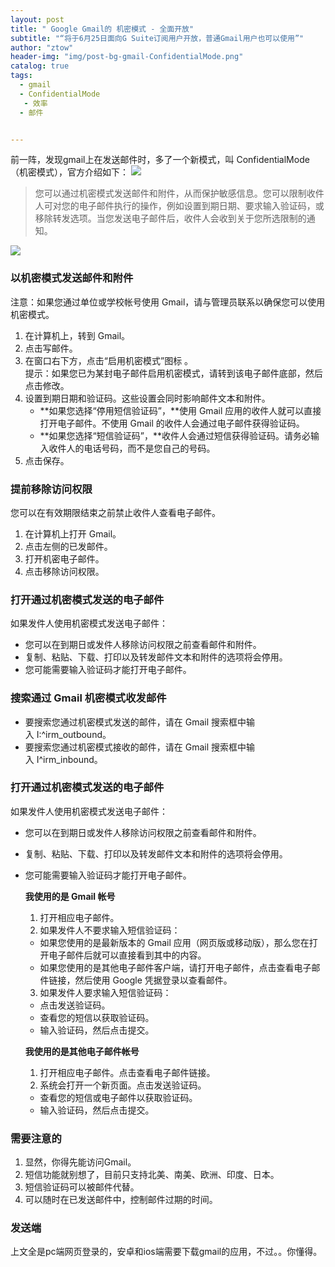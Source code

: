 ```yaml
---
layout: post
title: " Google Gmail的 机密模式 - 全面开放"
subtitle: "“将于6月25日面向G Suite订阅用户开放，普通Gmail用户也可以使用”"
author: "ztow"
header-img: "img/post-bg-gmail-ConfidentialMode.png"
catalog: true
tags:
  - gmail
  - ConfidentialMode
   - 效率
  - 邮件


---
```


前一阵，发现gmail上在发送邮件时，多了一个新模式，叫  ConfidentialMode （机密模式），官方介绍如下：
![][image-1]

> 您可以通过机密模式发送邮件和附件，从而保护敏感信息。您可以限制收件人可对您的电子邮件执行的操作，例如设置到期日期、要求输入验证码，或移除转发选项。当您发送电子邮件后，收件人会收到关于您所选限制的通知。

![][image-2]

### 以机密模式发送邮件和附件
注意：如果您通过单位或学校帐号使用 Gmail，请与管理员联系以确保您可以使用机密模式。
1. 在计算机上，转到 Gmail。
2. 点击写邮件。
3. 在窗口右下方，点击“启用机密模式”图标 。  
	提示：如果您已为某封电子邮件启用机密模式，请转到该电子邮件底部，然后点击修改。
4. 设置到期日期和验证码。这些设置会同时影响邮件文本和附件。
	- **如果您选择“停用短信验证码”，**使用 Gmail 应用的收件人就可以直接打开电子邮件。不使用 Gmail 的收件人会通过电子邮件获得验证码。
	- **如果您选择“短信验证码”，**收件人会通过短信获得验证码。请务必输入收件人的电话号码，而不是您自己的号码。
5. 点击保存。

### 提前移除访问权限
您可以在有效期限结束之前禁止收件人查看电子邮件。
1. 在计算机上打开 Gmail。
2. 点击左侧的已发邮件。
2. 打开机密电子邮件。
2. 点击移除访问权限。

### 打开通过机密模式发送的电子邮件
如果发件人使用机密模式发送电子邮件：
- 您可以在到期日或发件人移除访问权限之前查看邮件和附件。
- 复制、粘贴、下载、打印以及转发邮件文本和附件的选项将会停用。
- 您可能需要输入验证码才能打开电子邮件。

### 搜索通过 Gmail 机密模式收发邮件
- 要搜索您通过机密模式发送的邮件，请在 Gmail 搜索框中输入 I:^irm\_outbound。
- 要搜索您通过机密模式接收的邮件，请在 Gmail 搜索框中输入 I^irm\_inbound。

### 打开通过机密模式发送的电子邮件
如果发件人使用机密模式发送电子邮件：
- 您可以在到期日或发件人移除访问权限之前查看邮件和附件。
- 复制、粘贴、下载、打印以及转发邮件文本和附件的选项将会停用。
- 您可能需要输入验证码才能打开电子邮件。

	**我使用的是 Gmail 帐号**
	1. 打开相应电子邮件。
	2. 如果发件人不要求输入短信验证码：
	- 如果您使用的是最新版本的 Gmail 应用（网页版或移动版），那么您在打开电子邮件后就可以直接看到其中的内容。
	- 如果您使用的是其他电子邮件客户端，请打开电子邮件，点击查看电子邮件链接，然后使用 Google 凭据登录以查看邮件。
	3. 如果发件人要求输入短信验证码：
	- 点击发送验证码。
	- 查看您的短信以获取验证码。
	- 输入验证码，然后点击提交。

	 **我使用的是其他电子邮件帐号**
	1. 打开相应电子邮件。点击查看电子邮件链接。
	2. 系统会打开一个新页面。点击发送验证码。
	- 查看您的短信或电子邮件以获取验证码。
	- 输入验证码，然后点击提交。

### 需要注意的
1. 显然，你得先能访问Gmail。
2. 短信功能就别想了，目前只支持北美、南美、欧洲、印度、日本。
3. 短信验证码可以被邮件代替。
4. 可以随时在已发送邮件中，控制邮件过期的时间。

### 发送端
上文全是pc端网页登录的，安卓和ios端需要下载gmail的应用，不过。。你懂得。

[image-1]:	https://storage.googleapis.com/support-kms-prod/Y7Fl8GeBwstul2shRgkYZXtO0UQSHhFHmwuO
[image-2]:	https://s.yimg.com/ny/api/res/1.2/PB9GWcC5knjAfpjZZldZRg--~A/YXBwaWQ9aGlnaGxhbmRlcjtzbT0xO3c9ODAwO2lsPXBsYW5l/https://img.huffingtonpost.com/asset/5ce217372100007505809793.png.cf.jpg